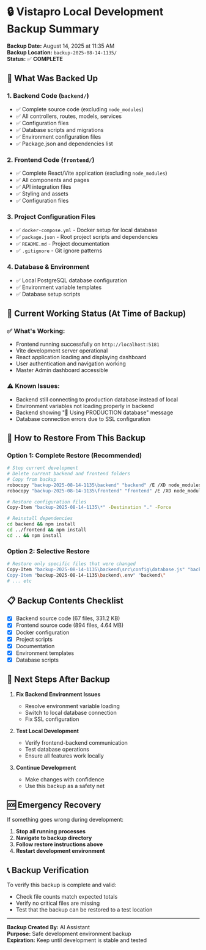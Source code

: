# 🔒 Vistapro Local Development Backup Summary

**Backup Date:** August 14, 2025 at 11:35 AM  
**Backup Location:** `backup-2025-08-14-1135/`  
**Status:** ✅ **COMPLETE**

## 📁 **What Was Backed Up**

### **1. Backend Code (`backend/`)**
- ✅ Complete source code (excluding `node_modules`)
- ✅ All controllers, routes, models, services
- ✅ Configuration files
- ✅ Database scripts and migrations
- ✅ Environment configuration files
- ✅ Package.json and dependencies list

### **2. Frontend Code (`frontend/`)**
- ✅ Complete React/Vite application (excluding `node_modules`)
- ✅ All components and pages
- ✅ API integration files
- ✅ Styling and assets
- ✅ Configuration files

### **3. Project Configuration Files**
- ✅ `docker-compose.yml` - Docker setup for local database
- ✅ `package.json` - Root project scripts and dependencies
- ✅ `README.md` - Project documentation
- ✅ `.gitignore` - Git ignore patterns

### **4. Database & Environment**
- ✅ Local PostgreSQL database configuration
- ✅ Environment variable templates
- ✅ Database setup scripts

## 🚀 **Current Working Status (At Time of Backup)**

### **✅ What's Working:**
- Frontend running successfully on `http://localhost:5181`
- Vite development server operational
- React application loading and displaying dashboard
- User authentication and navigation working
- Master Admin dashboard accessible

### **⚠️ Known Issues:**
- Backend still connecting to production database instead of local
- Environment variables not loading properly in backend
- Backend showing "🚀 Using PRODUCTION database" message
- Database connection errors due to SSL configuration

## 🔧 **How to Restore From This Backup**

### **Option 1: Complete Restore (Recommended)**
```bash
# Stop current development
# Delete current backend and frontend folders
# Copy from backup
robocopy "backup-2025-08-14-1135\backend" "backend" /E /XD node_modules
robocopy "backup-2025-08-14-1135\frontend" "frontend" /E /XD node_modules

# Restore configuration files
Copy-Item "backup-2025-08-14-1135\*" -Destination "." -Force

# Reinstall dependencies
cd backend && npm install
cd ../frontend && npm install
cd .. && npm install
```

### **Option 2: Selective Restore**
```bash
# Restore only specific files that were changed
Copy-Item "backup-2025-08-14-1135\backend\src\config\database.js" "backend\src\config\"
Copy-Item "backup-2025-08-14-1135\backend\.env" "backend\"
# ... etc
```

## 📋 **Backup Contents Checklist**

- [x] Backend source code (67 files, 331.2 KB)
- [x] Frontend source code (894 files, 4.64 MB)
- [x] Docker configuration
- [x] Project scripts
- [x] Documentation
- [x] Environment templates
- [x] Database scripts

## 🎯 **Next Steps After Backup**

1. **Fix Backend Environment Issues**
   - Resolve environment variable loading
   - Switch to local database connection
   - Fix SSL configuration

2. **Test Local Development**
   - Verify frontend-backend communication
   - Test database operations
   - Ensure all features work locally

3. **Continue Development**
   - Make changes with confidence
   - Use this backup as a safety net

## 🆘 **Emergency Recovery**

If something goes wrong during development:

1. **Stop all running processes**
2. **Navigate to backup directory**
3. **Follow restore instructions above**
4. **Restart development environment**

## 📞 **Backup Verification**

To verify this backup is complete and valid:
- Check file counts match expected totals
- Verify no critical files are missing
- Test that the backup can be restored to a test location

---

**Backup Created By:** AI Assistant  
**Purpose:** Safe development environment backup  
**Expiration:** Keep until development is stable and tested
